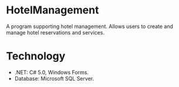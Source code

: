 # HotelManagement

A program supporting hotel management. Allows users to create and manage hotel reservations and services.
# Technology

* .NET: C# 5.0, Windows Forms. 
* Database: Microsoft SQL Server.
